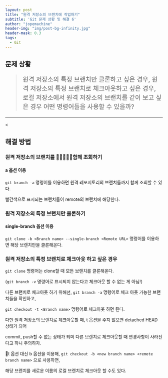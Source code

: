 ```yaml
---
layout: post
title: "원격 저장소의 브랜치에 작업하기"
subtitle: 'Git 문제 상황 및 해결 6'
author: "jopemachine"
header-img: "img/post-bg-infinity.jpg"
header-mask: 0.3
tags:
  - Git
---
```


## 문제 상황 

<blockquote style="font-size:20px">
원격 저장소의 특정 브랜치만 클론하고 싶은 경우, 원격 저장소의 특정 브랜치로 체크아웃하고 싶은 경우, 
로컬 저장소에서 원격 저장소의 브랜치를 같이 보고 싶은 경우 어떤 명령어들을 사용할 수 있을까?
</blockquote>

<hr><

## 해결 방법

### 원격 저장소의 브랜치를 함께 조회하기

<h4>a 옵션 이용 </h4>

`git branch -a` 명령어를 이용하면 원격 레포지토리의 브랜치들까지 함께 조회할 수 있다.

빨간색으로 표시되는 브랜치들이 remote의 브랜치에 해당한다.

### 원격 저장소의 특정 브랜치만 클론하기

<h4>single-branch 옵션 이용 </h4>

`git clone -b <Branch name> --single-branch <Remote URL>` 명령어를 이용하면 해당 브랜치만을 클론해온다.

### 원격 저장소의 특정 브랜치로 체크아웃 하고 싶은 경우

`git clone` 명령어는 clone할 때 모든 브랜치를 클론해온다. 

(`git branch -v` 명령어로 표시되지 않는다고 체크아웃 할 수 없는 게 아님!)

다른 브랜치로 체크아웃 하기 위해선, `git branch -a` 명령어로 체크 아웃 가능한 브랜치들을 확인하고,

`git checkout -t <Branch name>` 명령어로 체크아웃 하면 된다.

다만 원격 저장소의 브랜치로 체크아웃할 때, t 옵션을 주지 않으면 detached HEAD 상태가 되어

commit, push할 수 없는 상태가 되며 다른 브랜치로 체크아웃할 때 변경사항이 사라진다고 하니 주의하자.

t 옵션 대신 b 옵션을 이용해, `git checkout -b <new branch name> <remote branch name>` 으로 사용하면,

해당 브랜치를 새로운 이름의 로컬 브랜치로 체크아웃 할 수도 있다.

